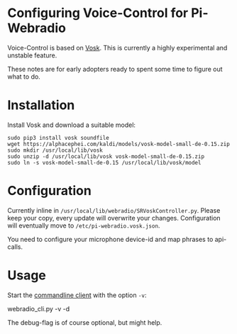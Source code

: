 Configuring Voice-Control for Pi-Webradio
=========================================

Voice-Control is based on [Vosk](https://alphacephei.com/vosk/).
This is currently a highly experimental and unstable feature. 

These notes are for early adopters ready to spent some time to
figure out what to do.


Installation
============

Install Vosk and download a suitable model:

    sudo pip3 install vosk soundfile
    wget https://alphacephei.com/kaldi/models/vosk-model-small-de-0.15.zip
    sudo mkdir /usr/local/lib/vosk
    sudo unzip -d /usr/local/lib/vosk vosk-model-small-de-0.15.zip
    sudo ln -s vosk-model-small-de-0.15 /usr/local/lib/vosk/model


Configuration
=============

Currently inline in `/usr/local/lib/webradio/SRVoskController.py`.
Please keep your copy, every update will overwrite your changes.
Configuration will eventually move to `/etc/pi-webradio.vosk.json`.

You need to configure your microphone device-id and map phrases
to api-calls.


Usage
=====

Start the [commandline client](webradio_cli.md) with the option `-v`:

  webradio_cli.py -v -d

The debug-flag is of course optional, but might help.
